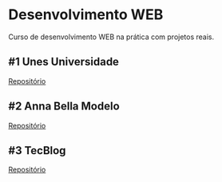 # Desenvolvimento WEB

Curso de desenvolvimento WEB na prática com projetos reais.

## #1 Unes Universidade

[Repositório](https://github.com/abraaobb/unes-projeto)

## #2 Anna Bella Modelo

[Repositório](https://github.com/abraaobb/annabella-projeto)

## #3 TecBlog

[Repositório](https://github.com/abraaobb/tecblog-projeto)
